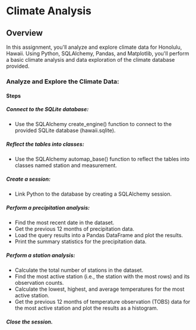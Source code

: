# Climate Analysis

## Overview

In this assignment, you'll analyze and explore climate data for Honolulu, Hawaii. Using Python, SQLAlchemy, Pandas, and Matplotlib, you'll perform a basic climate analysis and data exploration of the climate database provided.

### Analyze and Explore the Climate Data:

#### Steps
##### Connect to the SQLite database:
* Use the SQLAlchemy create_engine() function to connect to the provided SQLite database (hawaii.sqlite).
##### Reflect the tables into classes:
* Use the SQLAlchemy automap_base() function to reflect the tables into classes named station and measurement.
##### Create a session:
* Link Python to the database by creating a SQLAlchemy session.
##### Perform a precipitation analysis:
* Find the most recent date in the dataset.
* Get the previous 12 months of precipitation data.
* Load the query results into a Pandas DataFrame and plot the results.
* Print the summary statistics for the precipitation data.
##### Perform a station analysis:
* Calculate the total number of stations in the dataset.
* Find the most active station (i.e., the station with the most rows) and its observation counts.
* Calculate the lowest, highest, and average temperatures for the most active station.
* Get the previous 12 months of temperature observation (TOBS) data for the most active station and plot the results as a histogram.
##### Close the session.
